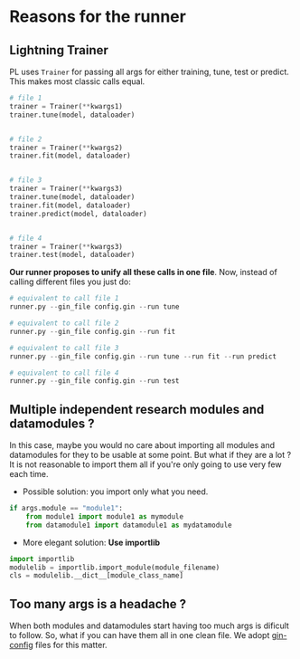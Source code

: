 # Reasons for the runner

## Lightning Trainer

PL uses `Trainer` for passing all args for either training, tune, test or predict. This makes most classic calls equal.

```python
# file 1
trainer = Trainer(**kwargs1)
trainer.tune(model, dataloader)


# file 2
trainer = Trainer(**kwargs2)
trainer.fit(model, dataloader)


# file 3
trainer = Trainer(**kwargs3)
trainer.tune(model, dataloader)
trainer.fit(model, dataloader)
trainer.predict(model, dataloader)


# file 4
trainer = Trainer(**kwargs3)
trainer.test(model, dataloader)
```

**Our runner proposes to unify all these calls in one file**. Now, instead of calling different files you just do:

```python
# equivalent to call file 1
runner.py --gin_file config.gin --run tune

# equivalent to call file 2
runner.py --gin_file config.gin --run fit

# equivalent to call file 3
runner.py --gin_file config.gin --run tune --run fit --run predict

# equivalent to call file 4
runner.py --gin_file config.gin --run test
```

## Multiple independent research modules and datamodules ?

In this case, maybe you would no care about importing all modules and datamodules for they to be usable at some point. But what if they are a lot ? It is not reasonable to import them all if you're only going to use very few each time.

* Possible solution: you import only what you need.

```python
if args.module == "module1":
    from module1 import module1 as mymodule
    from datamodule1 import datamodule1 as mydatamodule
```

* More elegant solution: **Use importlib**

```python
import importlib
modulelib = importlib.import_module(module_filename)
cls = modulelib.__dict__[module_class_name]
```

## Too many args is a headache ?

When both modules and datamodules start having too much args is dificult to follow. So, what if you can have them all in one clean file. We adopt [gin-config](https://github.com/google/gin-config) files for this matter.
